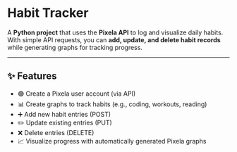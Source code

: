 # Habit Tracker

A **Python project** that uses the **Pixela API** to log and visualize daily habits.  
With simple API requests, you can **add, update, and delete habit records** while generating graphs for tracking progress.  
 
---

## ✨ Features
- 🟢 Create a Pixela user account (via API)  
- 📊 Create graphs to track habits (e.g., coding, workouts, reading)  
- ➕ Add new habit entries (POST)  
- ✏️ Update existing entries (PUT)  
- ❌ Delete entries (DELETE)  
- 📈 Visualize progress with automatically generated Pixela graphs 
